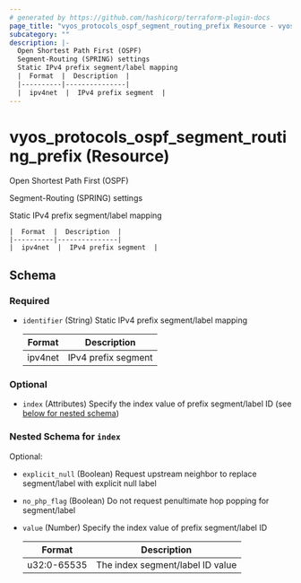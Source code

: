 ```yaml
---
# generated by https://github.com/hashicorp/terraform-plugin-docs
page_title: "vyos_protocols_ospf_segment_routing_prefix Resource - vyos"
subcategory: ""
description: |-
  Open Shortest Path First (OSPF)
  Segment-Routing (SPRING) settings
  Static IPv4 prefix segment/label mapping
  |  Format  |  Description  |
  |----------|---------------|
  |  ipv4net  |  IPv4 prefix segment  |
---
```


# vyos_protocols_ospf_segment_routing_prefix (Resource)

Open Shortest Path First (OSPF)

Segment-Routing (SPRING) settings

Static IPv4 prefix segment/label mapping

    |  Format  |  Description  |
    |----------|---------------|
    |  ipv4net  |  IPv4 prefix segment  |



<!-- schema generated by tfplugindocs -->
## Schema

### Required

- `identifier` (String) Static IPv4 prefix segment/label mapping

    |  Format  |  Description  |
    |----------|---------------|
    |  ipv4net  |  IPv4 prefix segment  |

### Optional

- `index` (Attributes) Specify the index value of prefix segment/label ID (see [below for nested schema](#nestedatt--index))

<a id="nestedatt--index"></a>
### Nested Schema for `index`

Optional:

- `explicit_null` (Boolean) Request upstream neighbor to replace segment/label with explicit null label
- `no_php_flag` (Boolean) Do not request penultimate hop popping for segment/label
- `value` (Number) Specify the index value of prefix segment/label ID

    |  Format  |  Description  |
    |----------|---------------|
    |  u32:0-65535  |  The index segment/label ID value  |
